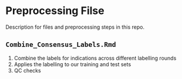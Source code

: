 # Preprocessing Filse
Description for files and preprocessing steps in this repo.

## `Combine_Consensus_Labels.Rmd`
1. Combine the labels for indications across different labelling rounds
2. Applies the labelling to our training and test sets
3. QC checks

##
